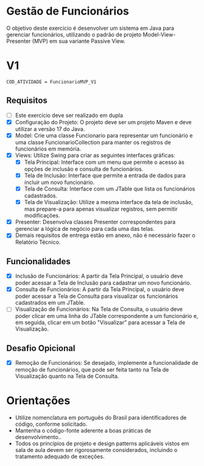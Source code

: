 # Gestão de Funcionários
O objetivo deste exercício é desenvolver um sistema em Java para gerenciar funcionários, utilizando o padrão de projeto Model-View-Presenter (MVP) em sua variante Passive View.

# V1

`COD_ATIVIDADE = FuncionarioMVP_V1`

## Requisitos

- [ ] Este exercício deve ser realizado em dupla
- [x] Configuração do Projeto: O projeto deve ser um projeto Maven e deve utilizar a versão 17 do Java.
- [x] Model: Crie uma classe Funcionario para representar um funcionário e uma classe FuncionarioCollection para manter os registros de funcionários em memória.
- [x] Views: Utilize Swing para criar as seguintes interfaces gráficas:
  - [x] Tela Principal: Interface com um menu que permite o acesso às opções de inclusão e consulta de funcionários.
  - [x] Tela de Inclusão: Interface que permite a entrada de dados para incluir um novo funcionário.
  - [x] Tela de Consulta: Interface com um JTable que lista os funcionários cadastrados.
  - [x] Tela de Visualização: Utilize a mesma interface da tela de inclusão, mas prepare-a para apenas visualizar registros, sem permitir modificações.
- [x] Presenter: Desenvolva classes Presenter correspondentes para gerenciar a lógica de negócio para cada uma das telas.
- [x] Demais requisitos de entrega estão em anexo, não é necessário fazer o Relatório Técnico.

## Funcionalidades

- [x] Inclusão de Funcionários: A partir da Tela Principal, o usuário deve poder acessar a Tela de Inclusão para cadastrar um novo funcionário.
- [x] Consulta de Funcionários: A partir da Tela Principal, o usuário deve poder acessar a Tela de Consulta para visualizar os funcionários cadastrados em um JTable.
- [ ] Visualização de Funcionários: Na Tela de Consulta, o usuário deve poder clicar em uma linha do JTable correspondente a um funcionário e, em seguida, clicar em um botão "Visualizar" para acessar a Tela de Visualização.

## Desafio Opicional

- [x] Remoção de Funcionários: Se desejado, implemente a funcionalidade de remoção de funcionários, que pode ser feita tanto na Tela de Visualização quanto na Tela de Consulta.

# Orientações

- Utilize nomenclatura em português do Brasil para identificadores de código, conforme solicitado.
- Mantenha o código-fonte aderente a boas práticas de desenvolvimento..
- Todos os princípios de projeto e design patterns aplicáveis vistos em sala de aula devem ser rigorosamente considerados, incluindo o tratamento adequado de exceções.
